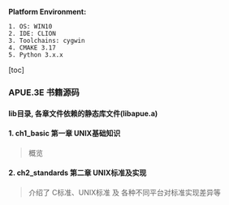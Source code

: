 **Platform Environment:**

    1. OS: WIN10
    2. IDE: CLION
    3. Toolchains: cygwin
    4. CMAKE 3.17
    5. Python 3.x.x
[toc]
### APUE.3E 书籍源码
#### lib目录, 各章文件依赖的静态库文件(libapue.a)
#### 1. ch1_basic 第一章 UNIX基础知识
> 概览
#### 2. ch2_standards 第二章 UNIX标准及实现
> 介绍了 C标准、UNIX标准 及 各种不同平台对标准实现差异等